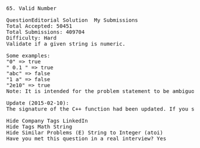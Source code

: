 <pre>
65. Valid Number  

QuestionEditorial Solution  My Submissions
Total Accepted: 50451
Total Submissions: 409704
Difficulty: Hard
Validate if a given string is numeric.

Some examples:
"0" => true
" 0.1 " => true
"abc" => false
"1 a" => false
"2e10" => true
Note: It is intended for the problem statement to be ambiguous. You should gather all requirements up front before implementing one.

Update (2015-02-10):
The signature of the C++ function had been updated. If you still see your function signature accepts a const char * argument, please click the reload button  to reset your code definition.

Hide Company Tags LinkedIn
Hide Tags Math String
Hide Similar Problems (E) String to Integer (atoi)
Have you met this question in a real interview? Yes  
</pre>
